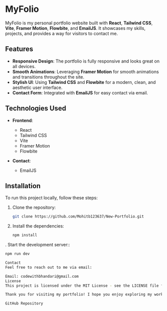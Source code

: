 # MyFolio

MyFolio is my personal portfolio website built with **React**, **Tailwind CSS**, **Vite**, **Framer Motion**, **Flowbite**, and **EmailJS**. It showcases my skills, projects, and provides a way for visitors to contact me.

## Features

- **Responsive Design**: The portfolio is fully responsive and looks great on all devices.
- **Smooth Animations**: Leveraging **Framer Motion** for smooth animations and transitions throughout the site.
- **Stylish UI**: Using **Tailwind CSS** and **Flowbite** for a modern, clean, and aesthetic user interface.
- **Contact Form**: Integrated with **EmailJS** for easy contact via email.

## Technologies Used

- **Frontend**: 
  - React
  - Tailwind CSS
  - Vite
  - Framer Motion
  - Flowbite

- **Contact**: 
  - EmailJS

## Installation

To run this project locally, follow these steps:

1. Clone the repository:
   ```bash
   git clone https://github.com/Mohitb123637/New-Portfolio.git
2. Install the dependencies:
   ```bash
   npm install
. Start the development server::
   ```bash
   npm run dev

Contact
Feel free to reach out to me via email:

Email: codewithbhandari@gmail.com
License
This project is licensed under the MIT License - see the LICENSE file for details.

Thank you for visiting my portfolio! I hope you enjoy exploring my work and projects.

GitHub Repository
